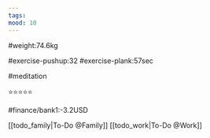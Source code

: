```yaml
---
tags: 
mood: 10
---
```


#weight:74.6kg

#exercise-pushup:32
#exercise-plank:57sec

#meditation

⭐⭐⭐⭐⭐

#finance/bank1:-3.2USD

[[todo_family|To-Do @Family]]
[[todo_work|To-Do @Work]]
